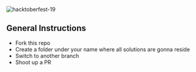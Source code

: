 ![hacktoberfest-19](http://hacktoberfest-ajce.surge.sh/static/images/hero.png)


## General Instructions

- Fork this repo
- Create a folder under your name where all solutions are gonna reside
- Switch to another branch
- Shoot up a PR

